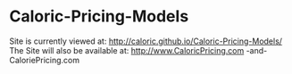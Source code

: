# Caloric-Pricing-Models
Site is currently viewed at: http://caloric.github.io/Caloric-Pricing-Models/ 
The Site will also be available at: http://www.CaloricPricing.com -and-
CaloriePricing.com
